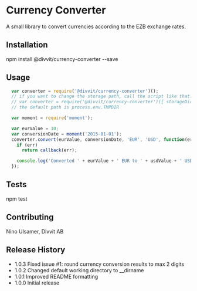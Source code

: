 Currency Converter
=========

A small library to convert currencies according to the EZB exchange rates.

## Installation

  npm install @divvit/currency-converter --save

## Usage

```JavaScript
  var converter = require('@divvit/currency-converter')();
  // if you want to change the storage path, call the script like that:
  // var converter = require('@divvit/currency-converter')({ storageDir: '/some/other/path' });
  // the default path is process.env.TMPDIR

  var moment = require('moment');

  var eurValue = 10;
  var conversionDate = moment('2015-01-01');
  converter.convert(eurValue, conversionDate, 'EUR', 'USD', function(err, usdValue) {
    if (err)
      return callback(err);

    console.log('Converted ' + eurValue + ' EUR to ' + usdValue + ' USD, according to FX rate of ' . conversionDate.format('DD.MM.YYYY') );
  });
```

## Tests

  npm test

## Contributing

Nino Ulsamer, Divvit AB

## Release History

* 1.0.3 Fixed issue #1: round currency conversion results to max 2 digits
* 1.0.2 Changed default working directory to __dirname
* 1.0.1 Improved README formatting
* 1.0.0 Initial release
